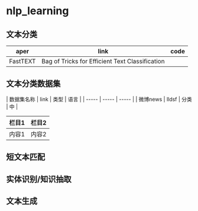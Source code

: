 # nlp_learning

## 文本分类
 


| aper | link | code |  
| ----- | ----- | ----- | 
| FastTEXT | Bag of Tricks for Efficient Text Classification | 




## 文本分类数据集


| 数据集名称 | link | 类型 | 语言 | 
| ----- | ----- | ----- | 
| 微博news |  lldsf |  分类 |  中 | 


| 栏目1 | 栏目2 | 
| ----- | ----- | 
| 内容1 | 内容2 |


## 短文本匹配



## 实体识别/知识抽取




## 文本生成
